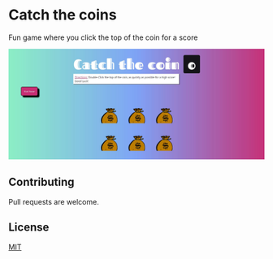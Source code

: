 # Catch the coins
Fun game where you click the top of the coin for a score   

![](img/moneyGame.JPG)

## Contributing
Pull requests are welcome. 

## License
[MIT](https://choosealicense.com/licenses/mit/)
